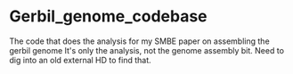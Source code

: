 # Gerbil_genome_codebase
The code that does the analysis for my SMBE paper on assembling the gerbil genome
It's only the analysis, not the genome assembly bit. Need to dig into an old external HD to find that. 
